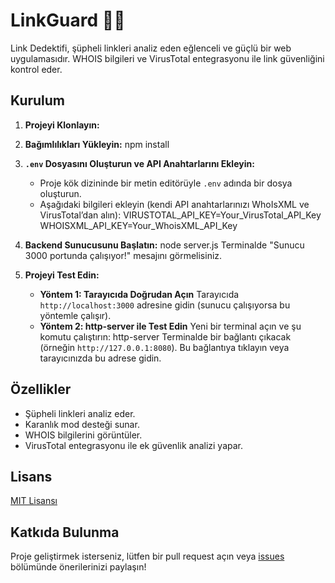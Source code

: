 # LinkGuard 🕵️‍♂️

Link Dedektifi, şüpheli linkleri analiz eden eğlenceli ve güçlü bir web uygulamasıdır. WHOIS bilgileri ve VirusTotal entegrasyonu ile link güvenliğini kontrol eder.

## Kurulum

1. **Projeyi Klonlayın:**


2. **Bağımlılıkları Yükleyin:**
   npm install

3. **`.env` Dosyasını Oluşturun ve API Anahtarlarını Ekleyin:**
   - Proje kök dizininde bir metin editörüyle `.env` adında bir dosya oluşturun.
   - Aşağıdaki bilgileri ekleyin (kendi API anahtarlarınızı WhoIsXML ve VirusTotal’dan alın):
     VIRUSTOTAL_API_KEY=Your_VirusTotal_API_Key
     WHOISXML_API_KEY=Your_WhoisXML_API_Key
     

4. **Backend Sunucusunu Başlatın:**
   node server.js
   Terminalde "Sunucu 3000 portunda çalışıyor!" mesajını görmelisiniz.

5. **Projeyi Test Edin:**
   - **Yöntem 1: Tarayıcıda Doğrudan Açın**
     Tarayıcıda `http://localhost:3000` adresine gidin (sunucu çalışıyorsa bu yöntemle çalışır).
   - **Yöntem 2: http-server ile Test Edin**
     Yeni bir terminal açın ve şu komutu çalıştırın:
     http-server
     Terminalde bir bağlantı çıkacak (örneğin `http://127.0.0.1:8080`). Bu bağlantıya tıklayın veya tarayıcınızda bu adrese gidin.

## Özellikler
- Şüpheli linkleri analiz eder.
- Karanlık mod desteği sunar.
- WHOIS bilgilerini görüntüler.
- VirusTotal entegrasyonu ile ek güvenlik analizi yapar.

## Lisans
[MIT Lisansı](LICENSE)

## Katkıda Bulunma
Proje geliştirmek isterseniz, lütfen bir pull request açın veya [issues](https://github.com/kullanici-adi/link-dedektifi/issues) bölümünde önerilerinizi paylaşın!
